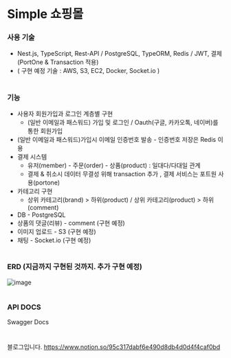 
# Simple 쇼핑몰


### 사용 기술
* Nest.js, TypeScript, Rest-API / PostgreSQL, TypeORM, Redis / JWT, 결제(PortOne & Transaction 적용)
* ( 구현 예정 기술 :  AWS, S3, EC2, Docker, Socket.io )

#

### 기능
* 사용자 회원가입과 로그인 계층별 구현
  - (일반 이메일과 패스워드) 가입 및 로그인 / Oauth(구글, 카카오톡, 네이버)를 통한 회원가입 
* (일반 이메일과 패스워드)가입시 이메일 인증번호 발송 - 인증번호 저장은 Redis 이용 
* 결제 시스템
  - 유저(member) - 주문(order) - 상품(product) : 일대다/다대일 관계
  - 결제 & 취소시 데이터 무결성 위해 transaction 추가 , 결제 서비스는 포트원 사용(portone)
* 카테고리 구현
  - 상위 카테고리(brand) > 하위(product) / 상위 카테고리(product) > 하위(comment)
* DB - PostgreSQL
* 상품의 댓글(리뷰) - comment (구현 예정)
* 이미지 업로드 - S3 (구현 예정)
* 채팅 - Socket.io (구현 예정)
  
#

### ERD (지금까지 구현된 것까지. 추가 구현 예정)
![image](https://github.com/yubincho/shoppingmall-main/assets/58660769/7c944ed2-be45-4dfb-817e-2626256e73ad)

#

### API DOCS
Swagger Docs

# 

블로그입니다. 
https://www.notion.so/95c317dabf6e490d8db4d0d4f4caf0bd
